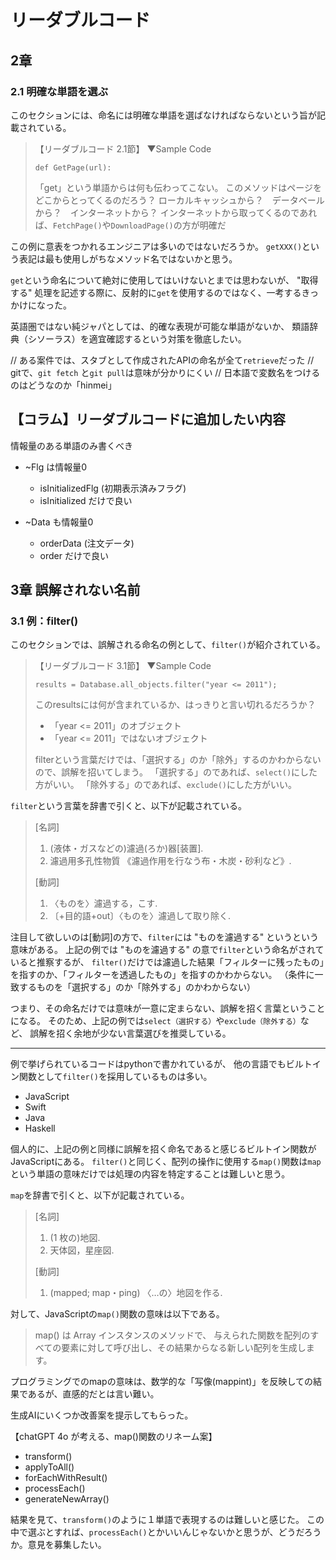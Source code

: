 # リーダブルコード
## 2章
### 2.1 明確な単語を選ぶ
このセクションには、命名には明確な単語を選ばなければならないという旨が記載されている。

> 【リーダブルコード 2.1節】
> ▼Sample Code
> ```
> def GetPage(url):
> ```
> 「get」という単語からは何も伝わってこない。
> このメソッドはページをどこからとってくるのだろう？
> ローカルキャッシュから？　データベールから？　インターネットから？
> インターネットから取ってくるのであれば、`FetchPage()`や`DownloadPage()`の方が明確だ

この例に意表をつかれるエンジニアは多いのではないだろうか。
`getXXX()`という表記は最も使用しがちなメソッド名ではないかと思う。

`get`という命名について絶対に使用してはいけないとまでは思わないが、
"取得する" 処理を記述する際に、反射的に`get`を使用するのではなく、一考するきっかけになった。

英語圏ではない純ジャパとしては、的確な表現が可能な単語がないか、
類語辞典（シソーラス）を適宜確認するという対策を徹底したい。

// ある案件では、スタブとして作成されたAPIの命名が全て`retrieve`だった
// gitで、`git fetch` と`git pull`は意味が分かりにくい
// 日本語で変数名をつけるのはどうなのか「hinmei」

## 【コラム】リーダブルコードに追加したい内容
情報量のある単語のみ書くべき
- ~Flg は情報量0
  - isInitializedFlg (初期表示済みフラグ)
  - isInitialized だけで良い

- ~Data も情報量0
  - orderData (注文データ)
  - order だけで良い


## 3章 誤解されない名前
### 3.1 例：filter()
このセクションでは、誤解される命名の例として、`filter()`が紹介されている。

> 【リーダブルコード 3.1節】
> ▼Sample Code
> ```
> results = Database.all_objects.filter("year <= 2011");
> ```
> 
> このresultsには何が含まれているか、はっきりと言い切れるだろうか？
> - 「year <= 2011」のオブジェクト
> - 「year <= 2011」ではないオブジェクト
> 
> filterという言葉だけでは、「選択する」のか「除外」するのかわからないので、誤解を招いてしまう。
> 「選択する」のであれば、`select()`にした方がいい。
> 「除外する」のであれば、`exclude()`にした方がいい。

`filter`という言葉を辞書で引くと、以下が記載されている。

> [名詞]
> 1. (液体・ガスなどの)濾過(ろか)器[装置].
> 2. 濾過用多孔性物質 《濾過作用を行なう布・木炭・砂利など》.
> 
> [動詞]
> 1. 〈ものを〉濾過する，こす.
> 2. 〔+目的語+out〕〈ものを〉濾過して取り除く.

注目して欲しいのは[動詞]の方で、`filter`には "ものを濾過する" というという意味がある。
上記の例では "ものを濾過する" の意で`filter`という命名がされていると推察するが、
`filter()`だけでは濾過した結果「フィルターに残ったもの」を指すのか、「フィルターを透過したもの」を指すのかわからない。
（条件に一致するものを「選択する」のか「除外する」のかわからない）

つまり、その命名だけでは意味が一意に定まらない、誤解を招く言葉ということになる。
そのため、上記の例では`select（選択する）`や`exclude（除外する）`など、
誤解を招く余地が少ない言葉選びを推奨している。

---

例で挙げられているコードはpythonで書かれているが、
他の言語でもビルトイン関数として`filter()`を採用しているものは多い。
- JavaScript
- Swift
- Java
- Haskell

個人的に、上記の例と同様に誤解を招く命名であると感じるビルトイン関数がJavaScriptにある。
`filter()`と同じく、配列の操作に使用する`map()`関数は`map`という単語の意味だけでは処理の内容を特定することは難しいと思う。

`map`を辞書で引くと、以下が記載されている。

> [名詞]
> 1. (1 枚の)地図.
> 2. 天体図，星座図.
> 
> [動詞]
> 1. (mapped; map・ping) 〈…の〉地図を作る.

対して、JavaScriptの`map()`関数の意味は以下である。

> map() は Array インスタンスのメソッドで、
> 与えられた関数を配列のすべての要素に対して呼び出し、その結果からなる新しい配列を生成します。

プログラミングでのmapの意味は、数学的な「写像(mappint)」を反映しての結果であるが、直感的だとは言い難い。

生成AIにいくつか改善案を提示してもらった。

【chatGPT 4o が考える、map()関数のリネーム案】
- transform()
- applyToAll()
- forEachWithResult()
- processEach()
- generateNewArray()

結果を見て、`transform()`のように１単語で表現するのは難しいと感じた。
この中で選ぶとすれば、`processEach()`とかいいんじゃないかと思うが、どうだろうか。意見を募集したい。
